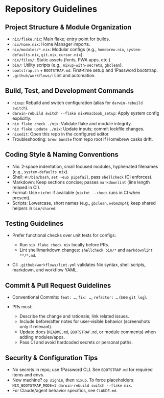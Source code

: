 # Repository Guidelines

## Project Structure & Module Organization

- `nix/flake.nix`: Main flake; entry point for builds.
- `nix/home.nix`: Home Manager imports.
- `nix/modules/*.nix`: Modular configs (e.g., `homebrew.nix`, `system-defaults.nix`, `git.nix`, `cursor.nix`).
- `nix/files/`: Static assets (fonts, PWA apps, etc.).
- `bin/`: Utility scripts (e.g., `nixup-with-secrets`, `gbclean`).
- `bootstrap.sh` + `BOOTSTRAP.md`: First‑time setup and 1Password bootstrap.
- `.github/workflows/`: Lint and automation.

## Build, Test, and Development Commands

- `nixup`: Rebuild and switch configuration (alias for `darwin-rebuild switch`).
- `darwin-rebuild switch --flake nix#macbook_setup`: Apply system config explicitly.
- `nix flake check ./nix`: Validate flake and module integrity.
- `nix flake update ./nix`: Update inputs; commit lockfile changes.
- `nixedit`: Open this repo in the configured editor.
- Troubleshooting: `brew bundle` from repo root if Homebrew casks drift.

## Coding Style & Naming Conventions

- Nix: 2‑space indentation, small focused modules, hyphenated filenames (e.g., `system-defaults.nix`).
- Shell: `#!/bin/bash`, `set -euo pipefail`, pass `shellcheck` (CI enforces).
- Markdown: Keep sections concise; passes `markdownlint` (line length relaxed in CI).
- Format: Use `nixfmt` if available (`nixfmt --check` runs in CI when present).
- Scripts: Lowercase, short names (e.g., `gbclean`, `webm2mp4`); keep shared helpers in `bin/shared`.

## Testing Guidelines

- Prefer functional checks over unit tests for configs:

  - Run `nix flake check nix` locally before PRs.
  - Lint shell/markdown changes: `shellcheck bin/*` and `markdownlint **/*.md`.
- CI: `.github/workflows/lint.yml` validates Nix syntax, shell scripts, markdown, and workflow YAML.

## Commit & Pull Request Guidelines

- Conventional Commits: `feat: …`, `fix: …`, `refactor: …` (see `git log`).
- PRs must:

  - Describe the change and rationale; link related issues.
  - Include before/after notes for user‑visible behavior (screenshots only if relevant).
  - Update docs (`README.md`, `BOOTSTRAP.md`, or module comments) when adding modules/apps.
  - Pass CI and avoid hardcoded secrets or personal paths.

## Security & Configuration Tips

- No secrets in repo; use 1Password CLI. See `BOOTSTRAP.md` for required items and envs.
- New machine? `op signin`, then `nixup`. To force placeholders: `NIX_BOOTSTRAP_MODE=1 darwin-rebuild switch --flake nix`.
- For Claude/agent behavior specifics, see `CLAUDE.md`.
